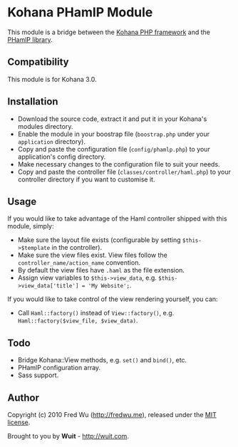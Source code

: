 # Kohana PHamlP Module

This module is a bridge between the [Kohana PHP framework](http://kohanaframework.org/) and the [PHamlP library](http://code.google.com/p/phamlp/).

## Compatibility

This module is for Kohana 3.0.

## Installation

* Download the source code, extract it and put it in your Kohana's modules directory.
* Enable the module in your boostrap file (`boostrap.php` under your `application` directory).
* Copy and paste the configuration file (`config/phamlp.php`) to your application's config directory.
* Make necessary changes to the configuration file to suit your needs.
* Copy and paste the controller file (`classes/controller/haml.php`) to your controller directory if you want to customise it.

## Usage

If you would like to take advantage of the Haml controller shipped with this module, simply:

* Make sure the layout file exists (configurable by setting `$this->$template` in the controller).
* Make sure the view files exist. View files follow the `controller_name/action_name` convention.
* By default the view files have `.haml` as the file extension.
* Assign view variables to `$this->view_data`, e.g. `$this->view_data['title'] = 'My Website';`.

If you would like to take control of the view rendering yourself, you can:

* Call `Haml::factory()` instead of `View::factory()`, e.g. `Haml::factory($view_file, $view_data)`.

## Todo

* Bridge Kohana::View methods, e.g. `set()` and `bind()`, etc.
* PHamlP configuration array.
* Sass support.

## Author

Copyright (c) 2010 Fred Wu (<http://fredwu.me>), released under the [MIT license](http://www.opensource.org/licenses/mit-license.php).

Brought to you by **Wuit** - <http://wuit.com>.
